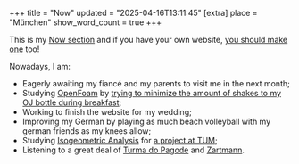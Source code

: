 +++
title = "Now"
updated = "2025-04-16T13:11:45"
[extra]
place = "München"
show_word_count = true
+++

This is my [Now section](https://nownownow.com/about) and if you have your own website, [you should make one](https://nownownow.com/) too!

Nowadays, I am:

- Eagerly awaiting my fiancé and my parents to visit me in the next month;
- Studying [OpenFoam](https://openfoam.org/) by [trying to minimize the amount of shakes to my OJ bottle during breakfast](/projects/oj);
- Working to finish the website for my wedding;
- Improving my German by playing as much beach volleyball with my german friends as my knees allow;
- Studying [Isogeometric Analysis](https://en.wikipedia.org/wiki/Isogeometric_analysis) for [a project at TUM](/projects/softwarelab);
- Listening to a great deal of [Turma do Pagode](https://open.spotify.com/track/1Q9l8ZZGVrRhukejqitDtr?si=65001d1d569b4ec7) and [Zartmann](https://open.spotify.com/track/1prNhzt3DdgRoxKoALTEYo?si=6dd2272b14084e7d).
